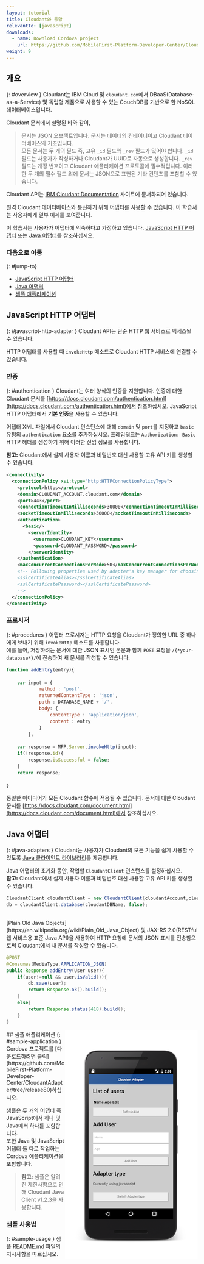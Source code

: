 ```yaml
---
layout: tutorial
title: Cloudant와 통합
relevantTo: [javascript]
downloads:
  - name: Download Cordova project
    url: https://github.com/MobileFirst-Platform-Developer-Center/CloudantAdapter/tree/release80
weight: 9
---
```

<!-- NLS_CHARSET=UTF-8 -->
## 개요
{: #overview }
Cloudant는 IBM Cloud 및 `cloudant.com`에서 DBaaS(Database-as-a-Service) 및 독립형 제품으로 사용할 수 있는 CouchDB를 기반으로 한 NoSQL 데이터베이스입니다. 

Cloudant 문서에서 설명된 바와 같이,
> 문서는 JSON 오브젝트입니다. 문서는 데이터의 컨테이너이고 Cloudant 데이터베이스의 기초입니다.  
모든 문서는 두 개의 필드 즉, 고유 `_id` 필드와 `_rev` 필드가 있어야 합니다. `_id` 필드는 사용자가 작성하거나 Cloudant가 UUID로 자동으로 생성합니다. `_rev` 필드는 개정 번호이고 Cloudant 애플리케이션 프로토콜에 필수적입니다. 이러한 두 개의 필수 필드 외에 문서는 JSON으로 표현된 기타 컨텐츠를 포함할 수 있습니다.

Cloudant API는 [IBM Cloudant Documentation](https://docs.cloudant.com/index.html) 사이트에 문서화되어 있습니다.

원격 Cloudant 데이터베이스와 통신하기 위해 어댑터를 사용할 수 있습니다. 이 학습서는 사용자에게 일부 예제를 보여줍니다.

이 학습서는 사용자가 어댑터에 익숙하다고 가정하고 있습니다. [JavaScript HTTP 어댑터](../javascript-adapters/js-http-adapter) 또는 [Java 어댑터](../java-adapters)를 참조하십시오.

### 다음으로 이동
{: #jump-to}
* [JavaScript HTTP 어댑터](#javascript-http-adapter)
* [Java 어댑터](#java-adapters)
* [샘플 애플리케이션](#sample-application)


## JavaScript HTTP 어댑터
{: #javascript-http-adapter }
Cloudant API는 단순 HTTP 웹 서비스로 액세스될 수 있습니다.

HTTP 어댑터를 사용할 때 `invokeHttp` 메소드로 Cloudant HTTP 서비스에 연결할 수 있습니다.

### 인증
{: #authentication }
Cloudant는 여러 양식의 인증을 지원합니다. 인증에 대한 Cloudant 문서를 [https://docs.cloudant.com/authentication.html](https://docs.cloudant.com/authentication.html)에서 참조하십시오. JavaScript HTTP 어댑터에서 **기본 인증**을 사용할 수 있습니다.

어댑터 XML 파일에서 Cloudant 인스턴스에 대해 `domain` 및 `port`를 지정하고 `basic` 유형의 `authentication` 요소를 추가하십시오. 프레임워크는 `Authorization: Basic` HTTP 헤더를 생성하기 위해 이러한 신임 정보를 사용합니다.

**참고:** Cloudant에서 실제 사용자 이름과 비밀번호 대신 사용할 고유 API 키를 생성할 수 있습니다.

```xml
<connectivity>
  <connectionPolicy xsi:type="http:HTTPConnectionPolicyType">
    <protocol>https</protocol>
    <domain>CLOUDANT_ACCOUNT.cloudant.com</domain>
    <port>443</port>
    <connectionTimeoutInMilliseconds>30000</connectionTimeoutInMilliseconds>
    <socketTimeoutInMilliseconds>30000</socketTimeoutInMilliseconds>
    <authentication>
      <basic/>
        <serverIdentity>
          <username>CLOUDANT_KEY</username>
          <password>CLOUDANT_PASSWORD</password>
        </serverIdentity>
    </authentication>
    <maxConcurrentConnectionsPerNode>50</maxConcurrentConnectionsPerNode>
    <!-- Following properties used by adapter's key manager for choosing specific certificate from key store
    <sslCertificateAlias></sslCertificateAlias>
    <sslCertificatePassword></sslCertificatePassword>
    -->
  </connectionPolicy>
</connectivity>
```

### 프로시저
{: #procedures }
어댑터 프로시저는 HTTP 요청을 Cloudant가 정의한 URL 중 하나에게 보내기 위해 `invokeHttp` 메소드를 사용합니다.  
예를 들어, 저장하려는 문서에 대한 JSON 표시인 본문과 함께 `POST` 요청을 `/{*your-database*}/`에 전송하여 새 문서를 작성할 수 있습니다.

```js
function addEntry(entry){

    var input = {
            method : 'post',
            returnedContentType : 'json',
            path : DATABASE_NAME + '/',
            body: {
                contentType : 'application/json',        
                content : entry
            }
        };

    var response = MFP.Server.invokeHttp(input);
    if(!response.id){
        response.isSuccessful = false;
    }
    return response;

}
```

동일한 아이디어가 모든 Cloudant 함수에 적용될 수 있습니다. 문서에 대한 Cloudant 문서를 [https://docs.cloudant.com/document.html](https://docs.cloudant.com/document.html)에서 참조하십시오.

## Java 어댑터
{: #java-adapters }
Cloudant는 사용자가 Cloudant의 모든 기능을 쉽게 사용할 수 있도록 [Java 클라이언트 라이브러리](https://github.com/cloudant/java-cloudant)를 제공합니다.

Java 어댑터의 초기화 동안, 작업할 `CloudantClient` 인스턴스를 설정하십시오.  
**참고:** Cloudant에서 실제 사용자 이름과 비밀번호 대신 사용할 고유 API 키를 생성할 수 있습니다.

```java
CloudantClient cloudantClient = new CloudantClient(cloudantAccount,cloudantKey,cloudantPassword);
db = cloudantClient.database(cloudantDBName, false);
```
<br/>
[Plain Old Java Objects](https://en.wikipedia.org/wiki/Plain_Old_Java_Object) 및 JAX-RS 2.0(RESTful 웹 서비스용 표준 Java API)을 사용하여 HTTP 요청에 문서의 JSON 표시를 전송함으로써 Cloudant에서 새 문서를 작성할 수 있습니다.

```java
@POST
@Consumes(MediaType.APPLICATION_JSON)
public Response addEntry(User user){
    if(user!=null && user.isValid()){
        db.save(user);
        return Response.ok().build();
    }
    else{
        return Response.status(418).build();
    }
}
```

<img alt="샘플 애플리케이션의 이미지" src="cloudant-app.png" style="float:right"/>
## 샘플 애플리케이션
{: #sample-application }
Cordova 프로젝트를 [다운로드하려면 클릭](https://github.com/MobileFirst-Platform-Developer-Center/CloudantAdapter/tree/release80)하십시오.

샘플은 두 개의 어댑터 즉 JavaScript에서 하나 및 Java에서 하나를 포함합니다.  
또한 Java 및 JavaScript 어댑터 둘 다로 작업하는 Cordova 애플리케이션을 포함합니다.

> **참고:** 샘플은 알려진 제한사항으로 인해 Cloudant Java Client v1.2.3을 사용합니다.

### 샘플 사용법
{: #sample-usage }
샘플 README.md 파일의 지시사항을 따르십시오.
